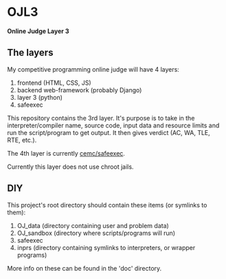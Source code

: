 # OJL3

**Online Judge Layer 3**

## The layers

My competitive programming online judge will have 4 layers:

1. frontend (HTML, CSS, JS)
2. backend web-framework (probably Django)
3. layer 3 (python)
4. safeexec

This repository contains the 3rd layer. It's purpose is to take in the interpreter/compiler name, source code, input data and resource limits and run the script/program to get output. It then gives verdict (AC, WA, TLE, RTE, etc.).

The 4th layer is currently [cemc/safeexec](https://github.com/cemc/safeexec).

Currently this layer does not use chroot jails.

## DIY

This project's root directory should contain these items (or symlinks to them):

1. OJ_data (directory containing user and problem data)
2. OJ_sandbox (directory where scripts/programs will run)
3. safeexec
4. inprs (directory containing symlinks to interpreters, or wrapper programs)

More info on these can be found in the 'doc' directory.
